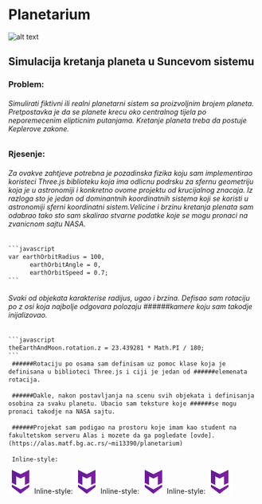# Planetarium

![alt text][logo]

[logo]: http://www.unisa.edu.au/Global/ITEE/PLANETARIUM/Planetarium_banner.jpg "Dobrodosli "

## Simulacija kretanja planeta u Suncevom sistemu
### Problem:
######	Simulirati fiktivni ili realni planetarni sistem sa proizvoljnim brojem planeta. Pretpostavka je da se planete krecu oko centralnog tijela po neporemecenim elipticnim putanjama. Kretanje planeta treba da postuje Keplerove zakone.
### Rjesenje:
######	Za ovakve zahtjeve potrebna je pozadinska fizika koju sam implementirao koristeci Three.js biblioteku koja ima odlicnu podrsku za sfernu geometriju koja je u astronomiji i konkretno ovome projektu od krucijalnog znacaja. Iz razloga sto je jedan od dominantnih koordinatnih sistema koji se koristi u astronomiji sferni koordinatni sistem.Velicine i brzinu kretanja plenata sam odabrao tako sto sam skalirao stvarne podatke koje se mogu pronaci na zvanicnom sajtu NASA.

	```javascript
	var earthOrbitRadius = 100,
          earthOrbitAngle = 0,
          earthOrbitSpeed = 0.7;
	```
######	Svaki od objekata karakterise radijus, ugao i brzina. Defisao sam rotaciju po z osi koja najbolje odgovara polozaju ######kamere koju sam takodje inijalizovao.

	```javascript
	theEarthAndMoon.rotation.z = 23.439281 * Math.PI / 180;
	```
	 ######Rotaciju po osama sam definisam uz pomoc klase koja je definisana u biblioteci Three.js i ciji je jedan od ######elemenata rotacija. 

	 ######Dakle, nakon postavljanja na scenu svih objekata i definisanja osobina za svaku planetu. Ubacio sam teksture koje ######se mogu pronaci takodje na NASA sajtu.

	 ######Projekat sam podigao na prostoru koje imam kao student na fakultetskom serveru Alas i mozete da ga pogledate [ovde].(https://alas.matf.bg.ac.rs/~mi13390/planetarium)  

	 Inline-style: 
![alt text](https://github.com/adam-p/markdown-here/raw/master/src/common/images/icon48.png "Logo Title Text 1")
Inline-style: 
![alt text](https://github.com/adam-p/markdown-here/raw/master/src/common/images/icon48.png "Logo Title Text 1")
Inline-style: 
![alt text](https://github.com/adam-p/markdown-here/raw/master/src/common/images/icon48.png "Logo Title Text 1")
Inline-style: 
![alt text](https://github.com/adam-p/markdown-here/raw/master/src/common/images/icon48.png "Logo Title Text 1")

 
